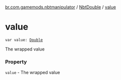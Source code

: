 [br.com.gamemods.nbtmanipulator](../index.md) / [NbtDouble](index.md) / [value](./value.md)

# value

`var value: `[`Double`](https://kotlinlang.org/api/latest/jvm/stdlib/kotlin/-double/index.html)

The wrapped value

### Property

`value` - The wrapped value